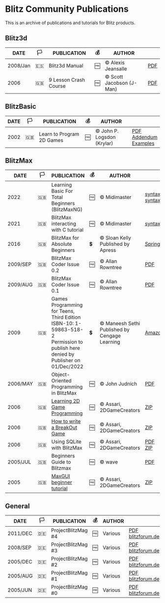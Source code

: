 # Blitz Community Publications #
This is an archive of publications and tutorials for Blitz products.

## Blitz3d ##
| DATE | :white_flag: | PUBLICATION | :moneybag: | AUTHOR |  |
|------|--------------|-------------|------------|--------|--|
| 2008/Jan | :es: | Blitz3d Manual| :free: | &copy; Alexis Jeansalle | [PDF](Alexis-Jeansalle/Manual-Blitz3d-Español.pdf) |
| 2006 | :uk: | 9 Lesson Crash Course | :free: | &copy; Scott Jacobson (J-Man) | [PDF](J-Man/Blitz3D_Crash_Course.pdf) |

## BlitzBasic
| DATE | :white_flag: | PUBLICATION | :moneybag: | AUTHOR |  |
|------|--------------|-------------|------------|--------|--|
| 2002 | :uk: | Learn to Program 2D Games | :free: | &copy; John P. Logsdon (Krylar)| [PDF](Krylar/learn2programbb-final.pdf)<br>[Addendum](Krylar/Krylar's_Games_Programming_Addendum.pdf)<br>[Examples](Krylar/ExampleCode.zip) |

## BlitzMax
| DATE | :white_flag: | PUBLICATION | :moneybag: | AUTHOR |  |
|------|--------------|-------------|------------|--------|--|
| 2022 | :uk: | Learning Basic For Total Beginners (BlitzMaxNG) | :free: | &copy; Midimaster | [syntaxbomb.com/tutorial](https://www.syntaxbomb.com/tutorials/learning-basic-for-total-beginners-blitzmax-ng/)<br>[syntaxbomb.com/challenges](https://www.syntaxbomb.com/worklogs/the-challenges-to-the-tutorial/) | 
| 2021 | :uk: | BlitzMax interacting with C tutorial | :free: | &copy; Midimaster | [syntaxbomb.com](https://www.syntaxbomb.com/tutorials/blitzmax-interacting-with-c/) |
| 2016     | :uk: | BlitzMax for Absolute Beginners | :heavy_dollar_sign: | &copy; Sloan Kelly<br>Published by Apress | [Springer Books](https://link.springer.com/book/10.1007/978-1-4842-2523-3) |
| 2009/SEP | :uk: | BlitzMax Coder Issue 0.2 | :free: | &copy; Allan Rowntree | [PDF](blitzmax-coder/blitzmax-coder-02.pdf) |
| 2009/AUG | :uk: | BlitzMax Coder Issue 0.1 | :free: | &copy; Allan Rowntree | [PDF](blitzmax-coder/blitzmax-coder-01.pdf) |
| 2009     | :uk: | Games Programming for Teens, Third Edition<br>ISBN-10: 1-59863-518-2<br>Permission to publish here denied by Publisher on 01/Dec/2022| :heavy_dollar_sign: | &copy; Maneesh Sethi<br>Published by Cengage Learning | [Amazon.uk](https://www.amazon.co.uk/Game-Programming-Teens-Maneesh-Sethi/dp/1598635182) |
| 2006/MAY | :uk:| Object-Oriented Programming in BlitzMax | :free: | &copy; John Judnich | [PDF](john-judnich/BlitzMax_OOP_Tutorial.pdf) |
| 2006     | :uk: | [Learning 2D Game Programming](assari/assari-learning-2d-game-programming.md) | :free: | &copy; Assari, 2DGameCreators | [ZIP](assari/assari-learning-2d-game-programming.zip) |
| 2006     | :uk: | [How to write a BreakOut Game](assari/assari-how-to-write-a-breakout-game.md) | :free: | &copy; Assari, 2DGameCreators | [ZIP](assari/assari-how-to-write-a-breakout-game.zip) |
| 2006     | :uk: | Using SQLite with BlitzMax | :free: | &copy; Assari, 2DGameCreators | [PDF](assari/assari-using-sqlite-with-blitzmax.pdf)<br>[ZIP](assari/assari-using-sqlite-with-blitzmax.zip) |
| 2005/JUL | :uk: | Beginners Guide to Blitzmax | :free: | &copy; wave | [PDF](wave/waves-blitzmax-tutorial-version-10-2005-07-22.pdf) |
| 2005     | :uk: | [MaxGUI beginner tutorial](assari/assari-maxgui-beginner-tutorial.md) | :free: | &copy; Assari, 2DGameCreators | [ZIP](assari/assari-maxgui-beginner-tutorial.zip) |

## General
| DATE | :white_flag: | PUBLICATION | :moneybag: | AUTHOR |  |
|------|--------------|-------------|------------|--------|--|
| 2011/DEC | :de: | ProjectBlitzMag #4 | :free: | Various | [PDF](project-blitzmag/PBM_04.pdf)<br>[blitzforum.de](https://www.blitzforum.de/scene/pbmags/) |
| 2008/SEP | :de: | ProjectBlitzMag #3 | :free: | Various | [PDF](project-blitzmag/PBM_03.pdf)<br>[blitzforum.de](https://www.blitzforum.de/scene/pbmags/) |
| 2005/DEC | :de: | ProjectBlitzMag #2 | :free: | Various | [PDF](project-blitzmag/PBM_02.pdf)<br>[blitzforum.de](https://www.blitzforum.de/scene/pbmags/) |
| 2005/AUG | :de: | ProjectBlitzMag #1 | :free: | Various | [PDF](project-blitzmag/PBM_01.pdf)<br>[blitzforum.de](https://www.blitzforum.de/scene/pbmags/) |
| 2005/JUN | :de: | ProjectBlitzMag #0 | :free: | Various | [PDF](project-blitzmag/PBM_00.pdf)<br>[blitzforum.de](https://www.blitzforum.de/scene/pbmags/) |

